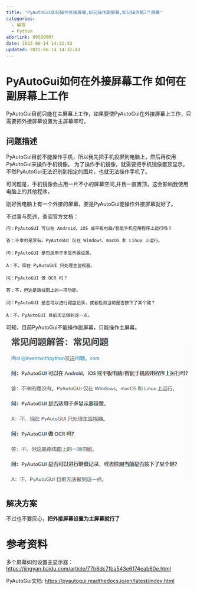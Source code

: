 ```yaml
---
title: 'PyAutoGui如何操作外接屏幕,如何操作副屏幕,如何操作第2个屏幕'
categories:
  - 编程
  - Python
abbrlink: 8958000f
date: 2022-06-14 14:32:43
updated: 2022-06-14 14:32:43
---
```

# PyAutoGui如何在外接屏幕工作 如何在副屏幕上工作
PyAutoGui目前只能在主屏幕上工作，如果要使PyAutoGui在外接屏幕上工作，只需要把外接屏幕设置为主屏幕即可。

<!-- more -->

## 问题描述
PyAutoGui目前不能操作手机，所以我先把手机投屏到电脑上，然后再使用PyAutoGui来操作手机镜像。
为了操作手机镜像，就需要把手机镜像置顶显示，不然PyAutoGui无法识别到指定的图片，也就无法操作手机了。

可问题是，手机镜像会占用一片不小的屏幕空间,并且一直置顶，这会影响我使用电脑上的其他程序。

刚好我电脑上有一个外接的屏幕，要是PyAutoGui能操作外接屏幕就好了。

不过事与愿违，查阅官方文档：

```txt https://pyautogui.readthedocs.io/en/latest/index.html#faq-frequently-asked-questions
问：PyAutoGUI 可以在 Android、iOS 或平板电脑/智能手机应用程序上运行吗？

答：不幸的是没有。PyAutoGUI 仅在 Windows、macOS 和 Linux 上运行。

问：PyAutoGUI 是否适用于多显示器设置。

A：不，现在 PyAutoGUI 只处理主监视器。

问：PyAutoGUI 做 OCR 吗？

答：不，但这是路线图上的一项功能。

问：PyAutoGUI 是否可以进行键盘记录，或者检测当前是否按下了某个键？

A：不，PyAutoGUI 目前无法做到这一点。
```
可知，目前PyAutoGui不能操作副屏幕，只能操作主屏幕。


![image-20220614150736907](https://raw.githubusercontent.com/lanlan2017/images/master/Blog/2022/04/20220614161124.png)

## 解决方案

不过也不要灰心，**把外接屏幕设置为主屏幕就行了**

# 参考资料
多个屏幕如何设置主显示器：
https://jingyan.baidu.com/article/77b8dc7fba543e6174eab60e.html

PyAutoGui文档:
https://pyautogui.readthedocs.io/en/latest/index.html